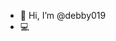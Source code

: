 - 👋 Hi, I’m @debby019
- :computer: 
<!---
debby019/debby019 is a ✨ special ✨ repository because its `README.md` (this file) appears on your GitHub profile.
You can click the Preview link to take a look at your changes.
--->
